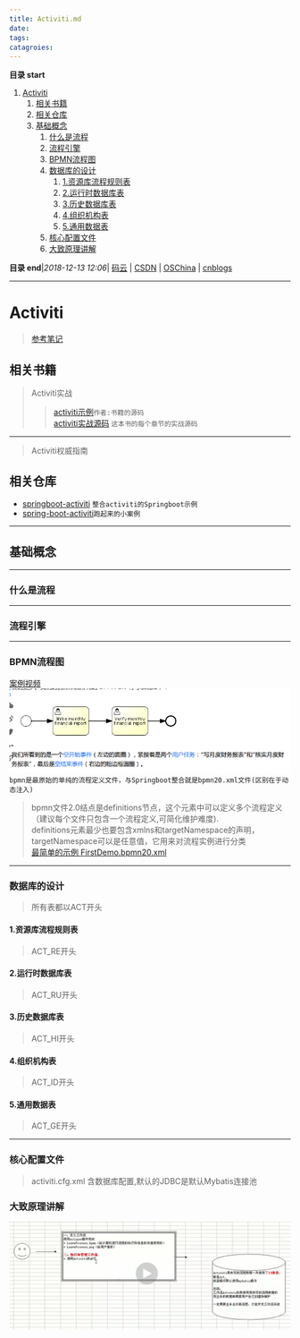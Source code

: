 ```yaml
---
title: Activiti.md
date: 
tags: 
catagroies: 
---
```


**目录 start**
 
1. [Activiti](#activiti)
    1. [相关书籍](#相关书籍)
    1. [相关仓库](#相关仓库)
    1. [基础概念](#基础概念)
        1. [什么是流程](#什么是流程)
        1. [流程引擎](#流程引擎)
        1. [BPMN流程图](#bpmn流程图)
        1. [数据库的设计](#数据库的设计)
            1. [1.资源库流程规则表](#1资源库流程规则表)
            1. [2.运行时数据库表](#2运行时数据库表)
            1. [3.历史数据库表](#3历史数据库表)
            1. [4.组织机构表](#4组织机构表)
            1. [5.通用数据表](#5通用数据表)
        1. [核心配置文件](#核心配置文件)
        1. [大致原理讲解](#大致原理讲解)

**目录 end**|_2018-12-13 12:06_| [码云](https://gitee.com/gin9) | [CSDN](http://blog.csdn.net/kcp606) | [OSChina](https://my.oschina.net/kcp1104) | [cnblogs](http://www.cnblogs.com/kuangcp)
****************************************

# Activiti
> [参考笔记](https://github.com/dragonhht/Notes/blob/master/Java/Activiti%E5%AD%A6%E4%B9%A0%E7%AC%94%E8%AE%B0.md)
## 相关书籍

> Activiti实战  
>> [activiti示例](https://github.com/henryyan/kft-activiti-demo)`作者:书籍的源码`  
[activiti实战源码](https://github.com/henryyan/activiti-in-action-codes) `这本书的每个章节的实战源码` 

*******************
> Activiti权威指南  
>> 

## 相关仓库
- [springboot-activiti](https://gitee.com/wyy396731037/springboot-activiti) `整合activiti的Springboot示例`
- [spring-boot-activiti](https://gitee.com/fengyexjtu/spring-boot-activiti)`跑起来的小案例`
******************************
## 基础概念
*****************************
### 什么是流程

*****************************
### 流程引擎

******************************
### BPMN流程图
[案例视频](http://www.jikexueyuan.com/course/1777_2.html?ss=1)
![最简单示例图](https://raw.githubusercontent.com/Kuangcp/ImageRepos/master/Tech/activiti/activiti-first.png)
`bpmn是最原始的单纯的流程定义文件，与Springboot整合就是bpmn20.xml文件(区别在于动态注入)`

> bpmn文件2.0结点是definitions节点，这个元素中可以定义多个流程定义（建议每个文件只包含一个流程定义,可简化维护难度).  
> definitions元素最少也要包含xmlns和targetNamespace的声明，targetNamespace可以是任意值，它用来对流程实例进行分类  
> [最简单的示例 FirstDemo.bpmn20.xml](https://gitee.com/kcp1104/codes/9cm6pdsqo5vrauij41xbk68#FirstDemo.bpmn20.xml)

*****************************************
### 数据库的设计
> 所有表都以ACT开头

#### 1.资源库流程规则表
> ACT_RE开头

#### 2.运行时数据库表
> ACT_RU开头

#### 3.历史数据库表
> ACT_HI开头

#### 4.组织机构表
> ACT_ID开头

#### 5.通用数据表
> ACT_GE开头

******************************
### 核心配置文件
> activiti.cfg.xml 含数据库配置,默认的JDBC是默认Mybatis连接池

### 大致原理讲解

[![来源](https://raw.githubusercontent.com/Kuangcp/ImageRepos/master/Tech/activiti/simple.png)](http://www.icoolxue.com/play/5796)




